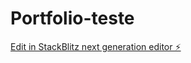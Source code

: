 # Portfolio-teste

[Edit in StackBlitz next generation editor ⚡️](https://stackblitz.com/~/github.com/yago74125/Portfolio-teste)